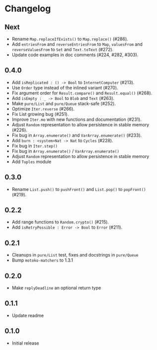 # Changelog

## Next

* Rename `Map.replaceIfExists()` to `Map.replace()` (#286).
* Add `entriesFrom` and `reverseEntriesFrom` to `Map`, `valuesFrom` and `reverseValuesFrom` to `Set` and `Text.toText` (#272).
* Update code examples in doc comments (#224, #282, #303).

## 0.4.0

* Add `isReplicated : () -> Bool` to `InternetComputer` (#213).
* Use `Order` type instead of the inlined variant (#270).
* Fix argument order for `Result.compare()` and `Result.equal()` (#268).
* Add `isEmpty : _ -> Bool` to `Blob` and `Text` (#263).
* Make `pure/List` and `pure/Queue` stack-safe (#252).
* Optimize `Iter.reverse` (#266).
* Fix List growing bug (#251).
* Improve `Iter.mo` with new functions and documentation (#231).
* Adjust `Random` representation to allow persistence in stable memory (#226).
* Fix bug in `Array.enumerate()` and `VarArray.enumerate()` (#233).
* Add `burn : <system>Nat -> Nat` to `Cycles` (#228).
* Fix bug in `Iter.step()`
* Fix bug in `Array.enumerate()` / `VarArray.enumerate()`
* Adjust `Random` representation to allow persistence in stable memory
* Add `Tuples` module

## 0.3.0

* Rename `List.push()` to `pushFront()` and `List.pop()` to `popFront()` (#219).

## 0.2.2

* Add range functions to `Random.crypto()` (#215).
* Add `isRetryPossible : Error -> Bool` to `Error` (#211).

## 0.2.1

* Cleanups in `pure/List` test, fixes and docstrings in `pure/Queue`
* Bump `motoko-matchers` to 1.3.1

## 0.2.0

* Make `replyDeadline` an optional return type

## 0.1.1

* Update readme

## 0.1.0

* Initial release
